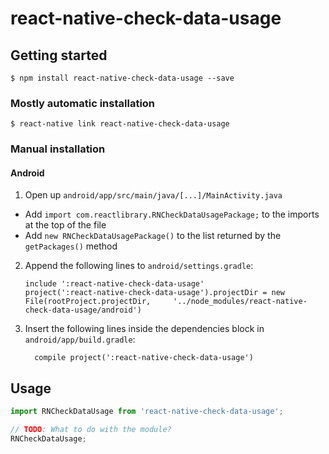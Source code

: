 
# react-native-check-data-usage

## Getting started

`$ npm install react-native-check-data-usage --save`

### Mostly automatic installation

`$ react-native link react-native-check-data-usage`

### Manual installation


#### Android

1. Open up `android/app/src/main/java/[...]/MainActivity.java`
  - Add `import com.reactlibrary.RNCheckDataUsagePackage;` to the imports at the top of the file
  - Add `new RNCheckDataUsagePackage()` to the list returned by the `getPackages()` method
2. Append the following lines to `android/settings.gradle`:
  	```
  	include ':react-native-check-data-usage'
  	project(':react-native-check-data-usage').projectDir = new File(rootProject.projectDir, 	'../node_modules/react-native-check-data-usage/android')
  	```
3. Insert the following lines inside the dependencies block in `android/app/build.gradle`:
  	```
      compile project(':react-native-check-data-usage')
  	```

## Usage
```javascript
import RNCheckDataUsage from 'react-native-check-data-usage';

// TODO: What to do with the module?
RNCheckDataUsage;
```
  